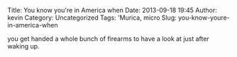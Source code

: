 Title: You know you're in America when
Date: 2013-09-18 19:45
Author: kevin
Category: Uncategorized
Tags: 'Murica, micro
Slug: you-know-youre-in-america-when

you get handed a whole bunch of firearms to have a look at just after waking up.
